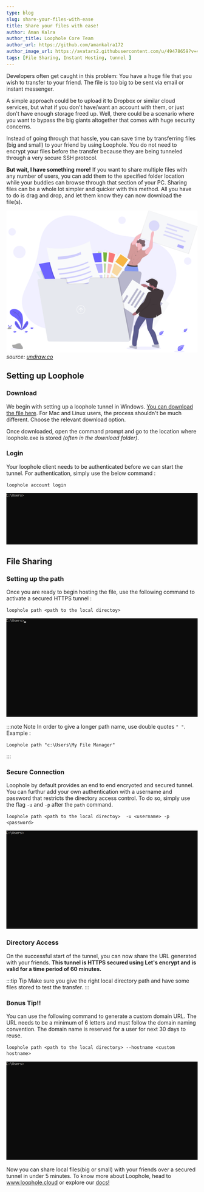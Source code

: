 ```yaml
---
type: blog
slug: share-your-files-with-ease
title: Share your files with ease! 
author: Aman Kalra
author_title: Loophole Core Team
author_url: https://github.com/amankalra172
author_image_url: https://avatars2.githubusercontent.com/u/49478659?v=4
tags: [File Sharing, Instant Hosting, tunnel ]
---
```


Developers often get caught in this problem: You have a huge file that you wish to transfer to your friend. The file is too big to be sent via email or instant messenger. 

<!-- truncate -->

A simple approach could be to upload it to Dropbox or similar cloud services, but what if you don't have/want an account with them, or just don't have enough storage freed up. Well, there could be a scenario where you want to bypass the big giants altogether that comes with huge security concerns. 


Instead of going through that hassle, you can save time by transferring files (big and small) to your friend by using Loophole. You do not need to encrypt your files before the transfer because they are being tunneled through a very secure SSH protocol.

**But wait, I have something more!** If you want to share multiple files with any number of users, you can add them to the specified folder location while your buddies can browse through that section of your PC. Sharing files can be a whole lot simpler and quicker with this method. All you have to do is drag and drop, and let them know they can now download the file(s).

![filesharing](/img/blog/2020/undraw_upload_87y9.svg)
*source: [undraw.co](https://undraw.co)*

## Setting up Loophole

### Download

We begin with setting up a loophole tunnel in Windows. [You can download the file here](/downloads). For Mac and Linux users, the process shouldn't be much different. Choose the relevant download option. 

Once downloaded, open the command prompt and go to the location where loophole.exe is stored *(often in the download folder)*.

### Login

Your loophole client needs to be authenticated before we can start the tunnel. For authentication, simply use the below command :

```
loophole account login
```

![Login](/img/blog/2020/loophole_12_login.gif)

## File Sharing

### Setting up the path

Once you are ready to begin hosting the file, use the following command to activate a secured HTTPS tunnel :

```
loophole path <path to the local directoy> 
```

![Login](/img/blog/2020/loophole_12_path.gif)

:::note Note
In order to give a longer path name, use double quotes ```" "```. Example : 
```
Loophole path "c:\Users\My File Manager" 
```
:::


### Secure Connection

Loophole by default provides an end to end encryoted and secured tunnel. You can furthur add your own authentication with a username and password that restricts the directory access control. To do so, simply use the flag ```-u``` and ```-p``` after the ```path``` command.

```
loophole path <path to the local directoy>  -u <username> -p <password>
```

![Login](/img/blog/2020/loophole_12_path_auth.gif)

### Directory Access

On the successful start of the tunnel, you can now share the URL generated with your friends. **This tunnel is HTTPS secured using Let's encrypt and is valid for a time period of 60 minutes.**

:::tip Tip
Make sure you give the right local directory path and have some files stored to test the transfer.
:::


### Bonus Tip!!

You can use the following command to generate a custom domain URL. The URL needs to be a minimum of 6 letters and must follow the domain naming convention. The domain name is reserved for a user for next 30 days to reuse.

``` 
loophole path <path to the local directory> --hostname <custom hostname>
```
![Login](/img/blog/2020/loophole_12_path_domain.gif)


Now you can share local files(big or small) with your friends over a secured tunnel in under 5 minutes. To know more about Loophole, head to www.loophole.cloud or explore our [docs!](/docs)
